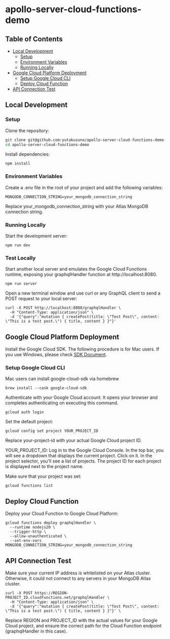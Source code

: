 # apollo-server-cloud-functions-demo

## Table of Contents

- [Local Development](#local-development)
  - [Setup](#setup)
  - [Environment Variables](#environment-variables)
  - [Running Locally](#running-locally)
- [Google Cloud Platform Deployment](#google-cloud-platform-deployment)
  - [Setup Google Cloud CLI](#setup-google-cloud-cli)
  - [Deploy Cloud Function](#deploy-cloud-function)
- [API Connection Test](#api-connection-test)

## Local Development

### Setup

Clone the repository:

```bash
git clone git@github.com:yutakusuno/apollo-server-cloud-functions-demo.git
cd apollo-server-cloud-functions-demo
```

Install dependencies:

```
npm install
```

### Environment Variables

Create a .env file in the root of your project and add the following variables:

```
MONGODB_CONNECTION_STRING=your_mongodb_connection_string
```

Replace your_mongodb_connection_string with your Atlas MongoDB connection string.

### Running Locally

Start the development server:

```
npm run dev
```

### Test Locally

Start another local server and emulates the Google Cloud Functions runtime, exposing your graphqlHandler function at http://localhost:8080.

```
npm run server
```

Open a new terminal window and use curl or any GraphQL client to send a POST request to your local server:

```
curl -X POST http://localhost:8080/graphqlHandler \
  -H "Content-Type: application/json" \
  -d '{"query":"mutation { createPost(title: \"Test Post\", content: \"This is a test post.\") { title, content } }"}'
```

## Google Cloud Platform Deployment

Install the Google Cloud SDK.
The following procedure is for Mac users.
If you use Windows, please check [SDK Document](https://cloud.google.com/sdk/docs/install).

### Setup Google Cloud CLI

Mac users can install google-cloud-sdk via homebrew

```
brew install --cask google-cloud-sdk
```

Authenticate with your Google Cloud account:
It opens your browser and completes authenticating on executing this command.

```
gcloud auth login
```

Set the default project:

```
gcloud config set project YOUR_PROJECT_ID
```

Replace your-project-id with your actual Google Cloud project ID.

YOUR_PROJECT_ID:
Log in to the Google Cloud Console. In the top bar, you will see a dropdown that displays the current project. Click on it. In the project selector, you'll see a list of projects. The project ID for each project is displayed next to the project name.

Make sure that your project was set:

```
gcloud functions list
```

## Deploy Cloud Function

Deploy your Cloud Function to Google Cloud Platform:

```
gcloud functions deploy graphqlHandler \
  --runtime nodejs20 \
  --trigger-http \
  --allow-unauthenticated \
  --set-env-vars MONGODB_CONNECTION_STRING=your_mongodb_connection_string
```

## API Connection Test

Make sure your current IP address is whitelisted on your Atlas cluster. Otherwise, it could not connect to any servers in your MongoDB Atlas cluster.

```
curl -X POST https://REGION-PROJECT_ID.cloudfunctions.net/graphqlHandler \
  -H "Content-Type: application/json" \
  -d '{"query":"mutation { createPost(title: \"Test Post\", content: \"This is a test post.\") { title, content } }"}' \
```

Replace REGION and PROJECT_ID with the actual values for your Google Cloud project, and ensure the correct path for the Cloud Function endpoint (graphqlHandler in this case).

